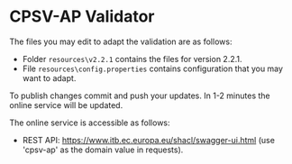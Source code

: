 # CPSV-AP Validator

The files you may edit to adapt the validation are as follows:
* Folder `resources\v2.2.1` contains the files for version 2.2.1.
* File `resources\config.properties` contains configuration that you may want to adapt.

To publish changes commit and push your updates. In 1-2 minutes the online service will be updated.

The online service is accessible as follows:
* REST API: https://www.itb.ec.europa.eu/shacl/swagger-ui.html (use 'cpsv-ap' as the domain value in requests).